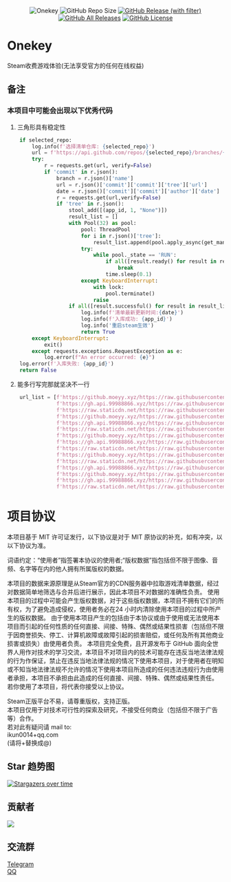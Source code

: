 <div align="center">

![Onekey](https://socialify.git.ci/ikun0014/Onekey/image?description=1&font=Inter&forks=1&issues=1&language=1&name=1&owner=1&pulls=1&stargazers=1&theme=Auto)
![GitHub Repo Size](https://img.shields.io/github/repo-size/ikun0014/Onekey?style=for-the-badge)
[![GitHub Release (with filter)](https://img.shields.io/github/v/release/ikun0014/Onekey?style=for-the-badge)](https://github.com/ikun0014/Onekey/releases/latest)
[![GitHub All Releases](https://img.shields.io/github/downloads/ikun0014/Onekey/total?style=for-the-badge&color=violet)](https://github.com/ikun0014/Onekey/releases)
[![GitHub License](https://img.shields.io/github/license/ikun0014/Onekey?style=for-the-badge)](https://github.com/ikun0014/Onekey/blob/main/LICENSE)

</div>

# Onekey
Steam收费游戏体验(无法享受官方的任何在线权益)  

## 备注
### 本项目中可能会出现以下优秀代码

1. 三角形具有稳定性
```python
    if selected_repo:
        log.info(f'选择清单仓库: {selected_repo}')
        url = f'https://api.github.com/repos/{selected_repo}/branches/{app_id}'
        try:
            r = requests.get(url, verify=False)
            if 'commit' in r.json():
                branch = r.json()['name']
                url = r.json()['commit']['commit']['tree']['url']
                date = r.json()['commit']['commit']['author']['date']
                r = requests.get(url,verify=False)
                if 'tree' in r.json():
                    stool_add([(app_id, 1, "None")])
                    result_list = []
                    with Pool(32) as pool:
                        pool: ThreadPool
                        for i in r.json()['tree']:
                            result_list.append(pool.apply_async(get_manifest, (branch, i['path'], get_steam_path(), app_id)))
                        try:
                            while pool._state == 'RUN':
                                if all([result.ready() for result in result_list]):
                                    break
                                time.sleep(0.1)
                        except KeyboardInterrupt:
                            with lock:
                                pool.terminate()
                            raise
                    if all([result.successful() for result in result_list]):
                        log.info(f'清单最新更新时间:{date}')
                        log.info(f'入库成功: {app_id}')
                        log.info('重启steam生效')
                        return True
        except KeyboardInterrupt:
            exit()
        except requests.exceptions.RequestException as e:
            log.error(f"An error occurred: {e}")
    log.error(f'入库失败: {app_id}')
    return False
```

2. 能多行写完那就坚决不一行
```python
    url_list = [f'https://github.moeyy.xyz/https://raw.githubusercontent.com/BlankTMing/ManifestAutoUpdate/{branch}/{path}',
                f'https://gh.api.99988866.xyz/https://raw.githubusercontent.com/BlankTMing/ManifestAutoUpdate/{branch}/{path}',
                f'https://raw.staticdn.net/https://raw.githubusercontent.com/BlankTMing/ManifestAutoUpdate/{branch}/{path}',
                f'https://github.moeyy.xyz/https://raw.githubusercontent.com/lls7890/Repository/{branch}/{path}',
                f'https://gh.api.99988866.xyz/https://raw.githubusercontent.com/lls7890/Repository/{branch}/{path}',
                f'https://raw.staticdn.net/https://raw.githubusercontent.com/lls7890/Repository/{branch}/{path}',
                f'https://github.moeyy.xyz/https://raw.githubusercontent.com/isKoi/Manifest-AutoUpdate/{branch}/{path}',
                f'https://gh.api.99988866.xyz/https://raw.githubusercontent.com/isKoi/Manifest-AutoUpdate/{branch}/{path}',
                f'https://raw.staticdn.net/https://raw.githubusercontent.com/isKoi/Manifest-AutoUpdate/{branch}/{path}',
                f'https://github.moeyy.xyz/https://raw.githubusercontent.com/qwq-xinkeng/awaqwqmain/{branch}/{path}',
                f'https://raw.staticdn.net/https://raw.githubusercontent.com/qwq-xinkeng/awaqwqmain/{branch}/{path}',
                f'https://gh.api.99988866.xyz/https://raw.githubusercontent.com/qwq-xinkeng/awaqwqmain/{branch}/{path}',
                f'https://github.moeyy.xyz/https://raw.githubusercontent.com/Onekey-Project/Manifest-AutoUpdate/{branch}/{path}',
                f'https://gh.api.99988866.xyz/https://raw.githubusercontent.com/Onekey-Project/Manifest-AutoUpdate/{branch}/{path}',
                f'https://raw.staticdn.net/https://raw.githubusercontent.com/Onekey-Project/Manifest-AutoUpdate/{branch}/{path}']
```

# 项目协议
本项目基于 MIT 许可证发行，以下协议是对于 MIT 原协议的补充，如有冲突，以以下协议为准。

词语约定：“使用者”指签署本协议的使用者;“版权数据”指包括但不限于图像、音频、名字等在内的他人拥有所属版权的数据。

本项目的数据来源原理是从Steam官方的CDN服务器中拉取游戏清单数据，经过对数据简单地筛选与合并后进行展示，因此本项目不对数据的准确性负责。
使用本项目的过程中可能会产生版权数据，对于这些版权数据，本项目不拥有它们的所有权，为了避免造成侵权，使用者务必在24 小时内清除使用本项目的过程中所产生的版权数据。
由于使用本项目产生的包括由于本协议或由于使用或无法使用本项目而引起的任何性质的任何直接、间接、特殊、偶然或结果性损害（包括但不限于因商誉损失、停工、计算机故障或故障引起的损害赔偿，或任何及所有其他商业损害或损失）由使用者负责。
本项目完全免费，且开源发布于 GitHub 面向全世界人用作对技术的学习交流，本项目不对项目内的技术可能存在违反当地法律法规的行为作保证，禁止在违反当地法律法规的情况下使用本项目，对于使用者在明知或不知当地法律法规不允许的情况下使用本项目所造成的任何违法违规行为由使用者承担，本项目不承担由此造成的任何直接、间接、特殊、偶然或结果性责任。
若你使用了本项目，将代表你接受以上协议。

Steam正版平台不易，请尊重版权，支持正版。  
本项目仅用于对技术可行性的探索及研究，不接受任何商业（包括但不限于广告等）合作。  
若对此有疑问请 mail to:  
ikun0014+qq.com  
(请将+替换成@)

## Star 趋势图

[![Stargazers over time](https://starchart.cc/ikun0014/Onekey.svg)](https://starchart.cc/ikun0014/Onekey)

## 贡献者

<a href="https://github.com/ikun0014/Onekey/graphs/contributors">
  <img src="https://contrib.rocks/image?repo=ikun0014/Onekey" />
</a>

## 交流群
[Telegram](https://t.me/OnekeyProject)  
[QQ](https://qm.qq.com/cgi-bin/qm/qr?k=LIGCgexM7pKDdAzOYYt48-q3MKEJ86zQ&jump_from=webapi&authKey=phTpxY5oXbshlXPnxvgE1fgEq5jORww2Z77Wytdlfzc+gllkXNOq8SZYXgdVWjLU)